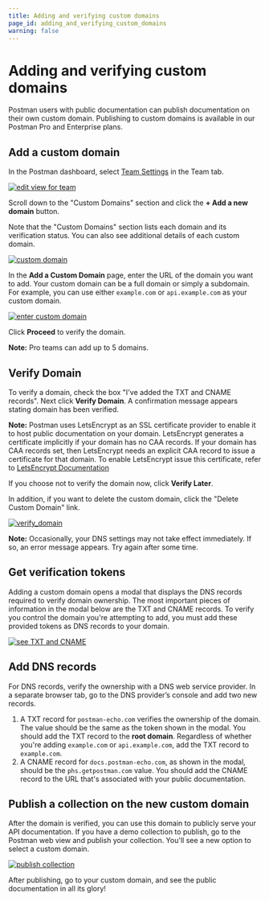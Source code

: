 ```yaml
---
title: Adding and verifying custom domains
page_id: adding_and_verifying_custom_domains
warning: false
---
```


# Adding and verifying custom domains

Postman users with public documentation can publish documentation on their own custom domain. Publishing to custom domains is available in our Postman Pro and Enterprise plans.

## Add a custom domain

In the Postman dashboard, select [Team Settings](https://go.postman.co/settings/team/general) in the Team tab.

[![edit view for team](https://s3.amazonaws.com/postman-static-getpostman-com/postman-docs/WS-docs-team-settings2-1.png)](https://s3.amazonaws.com/postman-static-getpostman-com/postman-docs/WS-docs-team-settings2-1.png)

Scroll down to the "Custom Domains" section and click the **+ Add a new domain** button.

Note that the "Custom Domains" section lists each domain and its verification status. You can also see additional details of each custom domain.

[![custom domain](https://s3.amazonaws.com/postman-static-getpostman-com/postman-docs/WS-docs-custom-domains-1.png)](https://s3.amazonaws.com/postman-static-getpostman-com/postman-docs/WS-docs-custom-domains-1.png)

In the **Add a Custom Domain** page, enter the URL of the domain you want to add. Your custom domain can be a full domain or simply a subdomain. For example, you can use either `example.com` or `api.example.com` as your custom domain.

[![enter custom domain](https://s3.amazonaws.com/postman-static-getpostman-com/postman-docs/WS-docs-add-custom-domain-1.png)](https://s3.amazonaws.com/postman-static-getpostman-com/postman-docs/WS-docs-add-custom-domain-1.png)

Click **Proceed** to verify the domain.

**Note:** Pro teams can add up to 5 domains.

## Verify Domain

To verify a domain, check the box "I've added the TXT and CNAME records". Next click **Verify Domain**. A confirmation message appears stating domain has been verified.

**Note:** Postman uses LetsEncrypt as an SSL certificate provider to enable it to host public documentation on your domain. LetsEncrypt generates a certificate implicitly if your domain has no CAA records. If your domain has CAA records set, then LetsEncrypt needs an explicit CAA record to issue a certificate for that domain. To enable LetsEncrypt issue this certificate, refer to [LetsEncrypt Documentation](https://letsencrypt.org/docs/caa)

If you choose not to verify the domain now, click **Verify Later**.

In addition, if you want to delete the custom domain, click the "Delete Custom Domain" link.

[![verify\_domain](https://s3.amazonaws.com/postman-static-getpostman-com/postman-docs/WS-docs-verify-domain-1.png)](https://s3.amazonaws.com/postman-static-getpostman-com/postman-docs/WS-docs-verify-domain-1.png)

**Note:** Occasionally, your DNS settings may not take effect immediately. If so, an error message appears. Try again after some time.

## Get verification tokens

Adding a custom domain opens a modal that displays the DNS records required to verify domain ownership. The most important pieces of information in the modal below are the TXT and CNAME records. To verify you control the domain you're attempting to add, you must add these provided tokens as DNS records to your domain.

[![see TXT and CNAME](https://s3.amazonaws.com/postman-static-getpostman-com/postman-docs/WS-verfication-tokens-1.png)](https://s3.amazonaws.com/postman-static-getpostman-com/postman-docs/WS-verfication-tokens-1.png)

## Add DNS records

For DNS records, verify the ownership with a DNS web service provider. In a separate browser tab, go to the DNS provider’s console and add two new records.

1. A TXT record for `postman-echo.com` verifies the ownership of the domain. The value should be the same as the token shown in the modal. You should add the TXT record to the **root domain**. Regardless of whether you're adding `example.com` or `api.example.com`, add the TXT record to `example.com`.
2. A CNAME record for `docs.postman-echo.com`, as shown in the modal, should be the `phs.getpostman.com` value. You should add the CNAME record to the URL that's associated with your public documentation.

## Publish a collection on the new custom domain

After the domain is verified, you can use this domain to publicly serve your API documentation. If you have a demo collection to publish, go to the Postman web view and publish your collection. You'll see a new option to select a custom domain.

[![publish collection](https://s3.amazonaws.com/postman-static-getpostman-com/postman-docs/WS-publish-collection-edit-1.png)](https://s3.amazonaws.com/postman-static-getpostman-com/postman-docs/WS-publish-collection-edit-1.png)

After publishing, go to your custom domain, and see the public documentation in all its glory!

